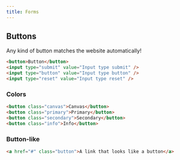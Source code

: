 ```yaml
---
title: Forms
---
```


## Buttons

Any kind of button matches the website automatically!

```HTML
<button>Button</button>
<input type="submit" value="Input type submit" />
<input type="button" value="Input type button" />
<input type="reset" value="Input type reset" />
```

### Colors

```HTML
<button class="canvas">Canvas</button>
<button class="primary">Primary</button>
<button class="secondary">Secondary</button>
<button class="info">Info</button>
```

### Button-like

```HTML
<a href="#" class="button">A link that looks like a button</a>
```
